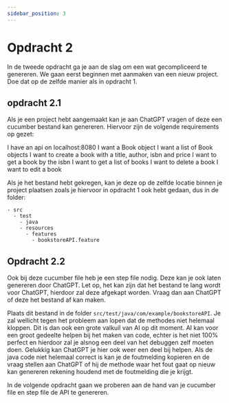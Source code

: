 ```yaml
---
sidebar_position: 3
---
```


# Opdracht 2
In de tweede opdracht ga je aan de slag om een wat gecompliceerd te genereren. We gaan eerst beginnen met aanmaken van een nieuw project. Doe dat op de zelfde manier als in opdracht 1.



## opdracht 2.1
Als je een project hebt aangemaakt kan je aan ChatGPT vragen of deze een cucumber bestand kan genereren.
Hiervoor zijn de volgende requirements op gezet:

I have an api on localhost:8080
I want a Book object
I want a list of Book objects
I want to create a book with a title, author, isbn and price
I want to get a book by the isbn
I want to get a list of books
I want to delete a book
I want to edit a book

Als je het bestand hebt gekregen, kan je deze op de zelfde locatie binnen je project plaatsen zoals je hiervoor in opdracht 1 ook hebt gedaan, dus in de folder:
```
- src
  - test
    - java
    - resources
      - features
        - bookstoreAPI.feature
```

## Opdracht 2.2
Ook bij deze cucumber file heb je een step file nodig. Deze kan je ook laten genereren door ChatGPT. 
Let op, het kan zijn dat het bestand te lang wordt voor ChatGPT, hierdoor zal deze afgekapt worden. Vraag dan aan ChatGPT of deze het bestand af kan maken.

Plaats dit bestand in de folder `src/test/java/com/example/bookstoreAPI`. 
Je zal wellicht tegen het probleem aan lopen dat de methodes niet helemaal kloppen. Dit is dan ook een grote valkuil van AI op dit moment.
AI kan voor een groot gedeelte helpen bij het maken van code, echter is het niet 100% perfect en hierdoor zal je alsnog een deel van het debuggen zelf moeten doen.
Gelukkig kan ChatGPT je hier ook weer een deel bij helpen. 
Als de java code niet helemaal correct is kan je de foutmelding kopieren en de vraag stellen aan ChatGPT of hij de methode waar het fout gaat op nieuw kan genereren rekening houdend met de foutmelding die je krijgt.


In de volgende opdracht gaan we proberen aan de hand van je cucumber file en step file de API te genereren.

